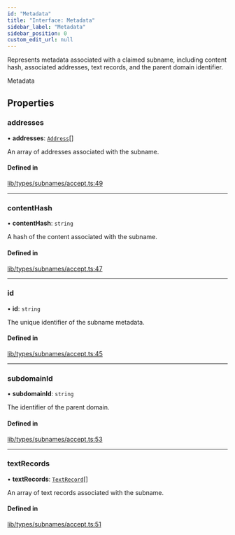 ```yaml
---
id: "Metadata"
title: "Interface: Metadata"
sidebar_label: "Metadata"
sidebar_position: 0
custom_edit_url: null
---
```


Represents metadata associated with a claimed subname, including content hash,
associated addresses, text records, and the parent domain identifier.

 Metadata

## Properties

### addresses

• **addresses**: [`Address`](Address.md)[]

An array of addresses associated with the subname.

#### Defined in

[lib/types/subnames/accept.ts:49](https://github.com/JustaName-id/JustaName-sdk/blob/4ff9084/packages/@justaname.id/sdk/src/lib/types/subnames/accept.ts#L49)

___

### contentHash

• **contentHash**: `string`

A hash of the content associated with the subname.

#### Defined in

[lib/types/subnames/accept.ts:47](https://github.com/JustaName-id/JustaName-sdk/blob/4ff9084/packages/@justaname.id/sdk/src/lib/types/subnames/accept.ts#L47)

___

### id

• **id**: `string`

The unique identifier of the subname metadata.

#### Defined in

[lib/types/subnames/accept.ts:45](https://github.com/JustaName-id/JustaName-sdk/blob/4ff9084/packages/@justaname.id/sdk/src/lib/types/subnames/accept.ts#L45)

___

### subdomainId

• **subdomainId**: `string`

The identifier of the parent domain.

#### Defined in

[lib/types/subnames/accept.ts:53](https://github.com/JustaName-id/JustaName-sdk/blob/4ff9084/packages/@justaname.id/sdk/src/lib/types/subnames/accept.ts#L53)

___

### textRecords

• **textRecords**: [`TextRecord`](TextRecord.md)[]

An array of text records associated with the subname.

#### Defined in

[lib/types/subnames/accept.ts:51](https://github.com/JustaName-id/JustaName-sdk/blob/4ff9084/packages/@justaname.id/sdk/src/lib/types/subnames/accept.ts#L51)
